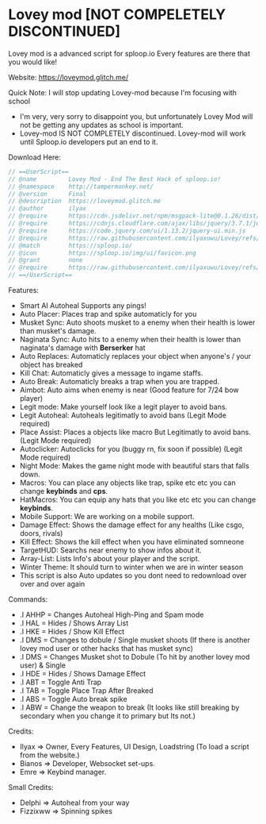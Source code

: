 # Lovey mod [NOT COMPELETELY DISCONTINUED]
Lovey mod is a advanced script for sploop.io Every features are there that you would like!

Website: https://loveymod.glitch.me/

Quick Note:
 I will stop updating Lovey-mod because I'm focusing with school
- I'm very, very sorry to disappoint you, but unfortunately Lovey Mod will not be getting any updates as school is important.
- Lovey-mod IS NOT COMPLETELY discontinued. Lovey-mod will work until Sploop.io developers put an end to it.

Download Here:
```js
// ==UserScript==
// @name         Lovey Mod - End The Best Hack of sploop.io!
// @namespace    http://tampermonkey.net/
// @version      Final
// @description  https://loveymod.glitch.me
// @author       ilyax
// @require      https://cdn.jsdelivr.net/npm/msgpack-lite@0.1.26/dist/msgpack.min.js
// @require      https://cdnjs.cloudflare.com/ajax/libs/jquery/3.7.1/jquery.min.js
// @require      https://code.jquery.com/ui/1.13.2/jquery-ui.min.js
// @require      https://raw.githubusercontent.com/ilyaxuwu/Lovey/refs/heads/main/loadstring.js
// @match        https://sploop.io/
// @icon         https://sploop.io/img/ui/favicon.png
// @grant        none
// @require      https://raw.githubusercontent.com/ilyaxuwu/Lovey/refs/heads/main/lovey.js
// ==/UserScript==
```


Features:
- Smart AI Autoheal Supports any pings!
- Auto Placer: Places trap and spike automaticly for you
- Musket Sync: Auto shoots musket to a enemy when their health is lower than musket's damage.
- Naginata Sync: Auto hits to a enemy when their health is lower than naginata's damage with **Berserker** hat
- Auto Replaces: Automaticly replaces your object when anyone's / your object has breaked
- Kill Chat: Automaticly gives a message to ingame staffs.
- Auto Break: Automaticly breaks a trap when you are trapped.
- Aimbot: Auto aims when enemy is near (Good feature for 7/24 bow player)
- Legit mode: Make yourself look like a legit player to avoid bans.
- Legit Autoheal: Autoheals legitimatly to avoid bans (Legit Mode required)
- Place Assist: Places a objects like macro But Legitimatly to avoid bans. (Legit Mode required)
- Autoclicker: Autoclicks for you (buggy rn, fix soon if possible) (Legit Mode required) 
- Night Mode: Makes the game night mode with beautiful stars that falls down.
- Macros: You can place any objects like trap, spike etc etc you can change **keybinds** and **cps**.
- HatMacros: You can equip any hats that you like etc etc you can change **keybinds**.
- Mobile Support: We are working on a mobile support.
- Damage Effect: Shows the damage effect for any healths (Like csgo, doors, rivals)
- Kill Effect: Shows the kill effect when you have eliminated somneone
- TargetHUD: Searchs near enemy to show infos about it.
- Array-List: Lists Info's about your player and the script.
- Winter Theme: It should turn to winter when we are in winter season
- This script is also Auto updates so you dont need to redownload over over and over again

Commands:
- .l AHHP = Changes Autoheal High-Ping and Spam mode
- .l HAL = Hides / Shows Array List
- .l HKE = Hides / Show Kill Effect
- .l DMS = Changes to dobule / Single musket shoots (If there is another lovey mod user or other hacks that has musket sync)
- .l DMS = Changes Musket shot to Dobule (To hit by another lovey mod user) & Single
- .l HDE = Hides / Shows Damage Effect
- .l ABT = Toggle Anti Trap
- .l TAB = Toggle Place Trap After Breaked
- .l ABS = Toggle Auto break spike
- .l ABW = Change the weapon to break (It looks like still breaking by secondary when you change it to primary but Its not.)

Credits: 
- Ilyax => Owner, Every Features, UI Design, Loadstring (To load a script from the website.)
- Bianos => Developer, Websocket set-ups.
- Emre => Keybind manager.

Small Credits:
- Delphi => Autoheal from your way
- Fizzixww => Spinning spikes
